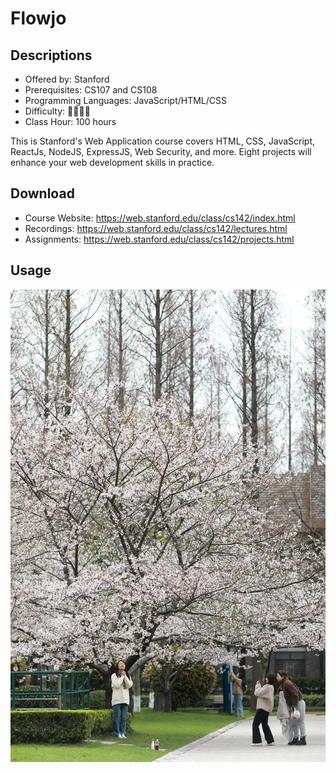 # Flowjo

## Descriptions

- Offered by: Stanford
- Prerequisites: CS107 and CS108
- Programming Languages: JavaScript/HTML/CSS
- Difficulty: 🌟🌟🌟🌟
- Class Hour: 100 hours

This is Stanford's Web Application course covers HTML, CSS, JavaScript, ReactJs, NodeJS, ExpressJS, Web Security, and more. Eight projects will enhance your web development skills in practice.

## Download

- Course Website: <https://web.stanford.edu/class/cs142/index.html>
- Recordings: <https://web.stanford.edu/class/cs142/lectures.html>
- Assignments: <https://web.stanford.edu/class/cs142/projects.html>

## Usage
![图1](https://github.com/frederick-yi/Immunology-self-learning/blob/main/%E6%96%87%E6%A1%A3/%E5%9F%BA%E7%A1%80%E8%BD%AF%E4%BB%B6/photos/1.jpg)
